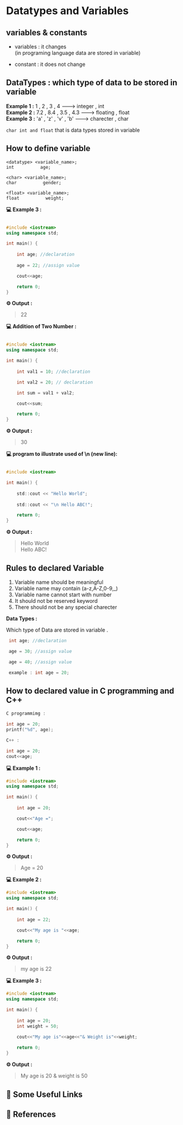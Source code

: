 # Datatypes and Variables

## variables & constants
* variables : it changes<br/> (in programing language data are stored in variable)<br/>

* constant : it does not change

## DataTypes : which type of data to be stored in variable

 **Example 1 :** 1 , 2 , 3 , 4 ---> integer , int <br/>
  **Example 2 :** 7.2 , 8.4 , 3.5 , 4.3 ---> floating , float  <br/>
**Example 3 :** 'a' , 'z' , 'v' , 'b' ---> charecter  , char  <br/>

`char int and float` that is data types stored in variable

## How to define variable 
```
<datatype> <variable_name>;
int          age;
```
```
<char> <variable_name>;
char          gender;
```
```
<float> <variable_name>;
float          weight;
```
**💻 Example 3 :**
```cpp

#include <iostream>
using namespace std;

int main() {
    
    int age; //declaration
    
    age = 22; //assign value

    cout<<age; 

    return 0;
}
```
**⚙️ Output :**
>22
 

**💻 Addition of  Two Number :**
```cpp

#include <iostream>
using namespace std;

int main() {
    
    int val1 = 10; //declaration

    int val2 = 20; // declaration

    int sum = val1 + val2; 

    cout<<sum; 

    return 0;
}
```
**⚙️ Output :**
>30


**💻 program to illustrate used of \n (new line):**
```c

#include <iostream>

int main() {
    
    std::cout << "Hello World";
    
    std::cout << "\n Hello ABC!";

    return 0;
}
```
**⚙️ Output :**
>Hello World<br/>
Hello ABC!

## Rules to declared Variable

1. Variable name should be  meaningful
2. Variable name may contain (a-z,A-Z,0-9,_)
3. Variable name cannot start with number
4. It should not be reserved keyword
5. There should not be any special charecter


**Data Types :** 

 Which type of Data are stored in variable .

```cpp
 int age; //declaration

 age = 30; //assign value

 age = 40; //assign value

 example : int age = 20;
```

## How to declared value in C programming and C++
```c
C programmimg : 

int age = 20;
printf("%d", age);

C++ : 

int age = 20;
cout<<age;
```

**💻 Example 1 :**
```cpp
#include <iostream>
using namespace std;

int main() {
    
    int age = 20;

    cout<<"Age =";

    cout<<age; 

    return 0;
}
```
**⚙️ Output :**
>Age = 20


**💻 Example 2 :**
```cpp
#include <iostream>
using namespace std;

int main() {
    
    int age = 22;

    cout<<"My age is "<<age;

    return 0;
}
```
**⚙️ Output :**
>my age is 22

**💻 Example 3 :**
```cpp
#include <iostream>
using namespace std;

int main() {
    
    int age = 20;
    int weight = 50;

    cout<<"My age is"<<age<<"& Weight is"<<weight;
 
    return 0;
}
```
**⚙️ Output :**
>My age is 20 & weight is 50

## 🔗 Some Useful Links

## 📖 References

